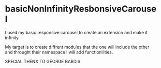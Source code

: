 basicNonInfinityResbonsiveCarousel
==================================
I used my  basic responsive carousel,to create an extension and make it infinity.  

My target is to create diffrent modules that the one will include the other and throught their  namespace  i will add functionllities.

SPECIAL THENX TO GEORGE BARDIS
